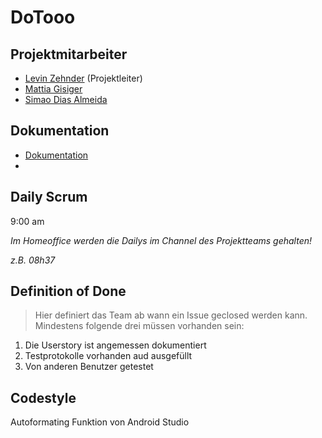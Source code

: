 # DoTooo

## Projektmitarbeiter

* [Levin Zehnder](https://git.bbcag.ch/bzehnl) (Projektleiter)
* [Mattia Gisiger](https://git.bbcag.ch/bgisim)
* [Simao Dias Almeida](https://git.bbcag.ch//bdiass)

## Dokumentation

* [Dokumentation](docs/documentation.md)
* 

## Daily Scrum

9:00 am

*Im Homeoffice werden die Dailys im Channel des Projektteams gehalten!*

*z.B. 08h37*

## Definition of Done

> Hier definiert das Team ab wann ein Issue geclosed werden kann.  
> Mindestens folgende drei müssen vorhanden sein:

1. Die Userstory ist angemessen dokumentiert
2. Testprotokolle vorhanden aud ausgefüllt
3. Von anderen Benutzer getestet

## Codestyle

Autoformating Funktion von Android Studio
